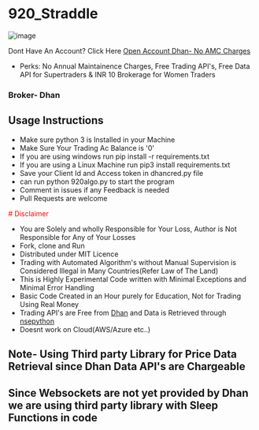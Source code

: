 # 920_Straddle
![image](https://user-images.githubusercontent.com/117473489/233215718-7d2358ec-b820-40c5-84ac-a9b88733f276.png)

Dont Have An Account? Click Here [Open Account Dhan- No AMC Charges](https://invite.dhan.co/?invite=YBAKG00069)
- Perks: No Annual Maintainence Charges, Free Trading API's, Free Data API for Supertraders & INR 10 Brokerage for Women Traders

### Broker- Dhan

## Usage Instructions

- Make sure python 3 is Installed in your Machine
- Make Sure Your Trading Ac Balance is '0'
- If you are using windows run pip install -r requirements.txt
- If you are using a Linux Machine run pip3 install requirements.txt
- Save your Client Id and Access token in dhancred.py file
- can run python 920algo.py to start the program
- Comment in issues if any Feedback is needed
- Pull Requests are welcome

<p style="color:red;"> # Disclaimer 

- You are Solely and wholly Responsible for Your Loss, Author is Not Responsible for Any of Your Losses
- Fork, clone and Run
- Distributed under MIT Licence
- Trading with Automated Algorithm's without Manual Supervision is Considered Illegal in Many Countries(Refer Law of The Land)
- This is Highly Experimental Code written with Minimal Exceptions and Minimal Error Handling
- Basic Code Created in an Hour purely for Education, Not for Trading Using Real Money
- Trading API's are Free from [Dhan](https://invite.dhan.co/?invite=YBAKG00069) and Data is Retrieved through [nsepython](https://github.com/aeron7/nsepython)
- Doesnt work on Cloud(AWS/Azure etc..)

## Note- Using Third party Library for Price Data Retrieval since Dhan Data API's are Chargeable
## Since Websockets are not yet provided by Dhan we are using third party library with Sleep Functions in code